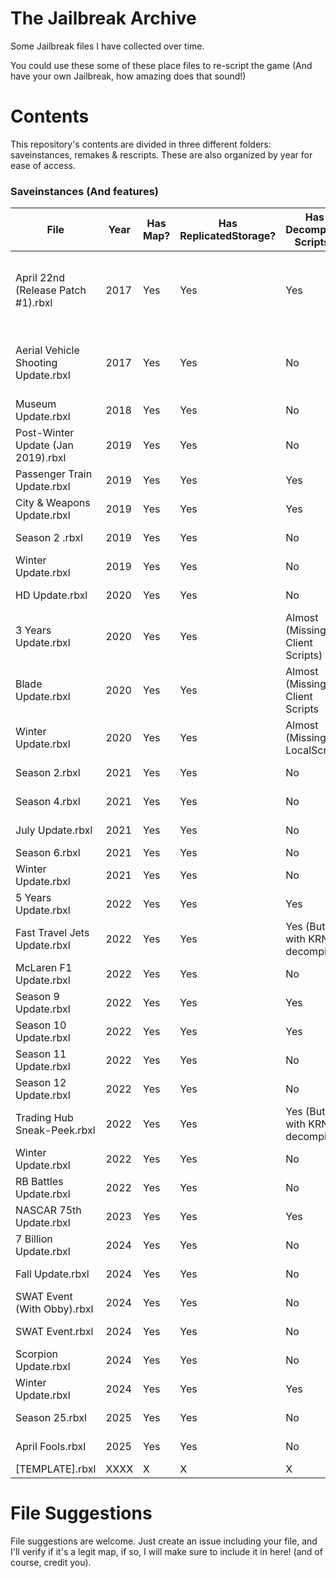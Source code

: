 # **The Jailbreak Archive**
Some Jailbreak files I have collected over time.

You could use these some of these place files to re-script the game (And have your own Jailbreak, how amazing does that sound!)

# **Contents**

This repository's contents are divided in three different folders: saveinstances, remakes & rescripts. These are also organized by year for ease of access.

### **Saveinstances (And features)**

| File                                    | Year          | Has Map? | Has ReplicatedStorage? | Has Decompiled Scripts?    | Notes                                                  | Credits |
| --------------------------------------- | ------------- | -------- | ---------------------- | -------------------------- | ------------------------------------------------------ | ------- |
| April 22nd (Release Patch #1).rbxl      | 2017          |  Yes     | Yes                    | Yes                        | Some stuff are on a folder named "game" on Workspace   | Saved by unknown |
| Aerial Vehicle Shooting Update.rbxl     | 2017          |  Yes     | Yes                    | No                         | N/A                                                    | Fixed by @fged, originally had broken meshes, saved by unknown. |
| Museum Update.rbxl                      | 2018          |  Yes     | Yes                    | No                         | N/A                                                    | Saved by unknown |
| Post-Winter Update (Jan 2019).rbxl      | 2019          |  Yes     | Yes                    | No                         | N/A                                                    | Saved by unknown |
| Passenger Train Update.rbxl             | 2019          |  Yes     | Yes                    | Yes                        | N/A                                                    | Saved by unknown |
| City & Weapons Update.rbxl              | 2019          |  Yes     | Yes                    | Yes                        | N/A                                                    | Saved by unknown |
| Season 2 .rbxl                          | 2019          |  Yes     | Yes                    | No                         | N/A                                                    | Saved by unknown |
| Winter Update.rbxl                      | 2019          |  Yes     | Yes                    | No                         | N/A                                                    | Saved by unknown |
| HD Update.rbxl                          | 2020          |  Yes     | Yes                    | No                         | N/A                                                    | Saved by unknown |
| 3 Years Update.rbxl                     | 2020          |  Yes     | Yes                    | Almost (Missing Client Scripts) | N/A                                               | Saved by unknown |
| Blade Update.rbxl                       | 2020          |  Yes     | Yes                    | Almost (Missing Client Scripts | N/A                                                | Saved by unknown |
| Winter Update.rbxl                      | 2020          |  Yes     | Yes                    | Almost (Missing LocalScript) | N/A                                                  | Saved by unknown |
| Season 2.rbxl                           | 2021          |  Yes     | Yes                    | No                         | N/A                                                    | Saved by unknown |
| Season 4.rbxl                           | 2021          |  Yes     | Yes                    | No                         | N/A                                                    | Saved by unknown |
| July Update.rbxl                        | 2021          |  Yes     | Yes                    | No                         | N/A                                                    | Saved by unknown |
| Season 6.rbxl                           | 2021          |  Yes     | Yes                    | No                         | N/A                                                    | Saved by Hazel |
| Winter Update.rbxl                      | 2021          |  Yes     | Yes                    | No                         | N/A                                                    | Saved by Hazel |
| 5 Years Update.rbxl                     | 2022          |  Yes     | Yes                    | Yes                        | N/A                                                    | Saved by JayBLeaks |
| Fast Travel Jets Update.rbxl            | 2022          |  Yes     | Yes                    | Yes (But with KRNL decompiler) | N/A                                                | Saved by @Syngio |
| McLaren F1 Update.rbxl                  | 2022          |  Yes     | Yes                    | No                         | N/A                                                    | Saved by unknown |
| Season 9 Update.rbxl                    | 2022          |  Yes     | Yes                    | Yes                        | N/A                                                    | Saved by @JayBLeaks |
| Season 10 Update.rbxl                   | 2022          |  Yes     | Yes                    | Yes                        | N/A                                                    | Saved by @JayBLeaks |
| Season 11 Update.rbxl                   | 2022          |  Yes     | Yes                    | No                         | N/A                                                    | Saved by unknown |
| Season 12 Update.rbxl                   | 2022          |  Yes     | Yes                    | No                         | N/A                                                    | Saved by @JayBLeaks |
| Trading Hub Sneak-Peek.rbxl             | 2022          |  Yes     | Yes                    | Yes (But with KRNL decompiler) | N/A                                                | Saved by @Syngio |
| Winter Update.rbxl                      | 2022          |  Yes     | Yes                    | No                         | N/A                                                    | Saved by @Hazel |
| RB Battles Update.rbxl                  | 2022          |  Yes     | Yes                    | No                         | N/A                                                    | Saved by unknown |
| NASCAR 75th Update.rbxl                 | 2023          |  Yes     | Yes                    | Yes                        | N/A                                                    | Saved by @SubscribeToRC |
| 7 Billion Update.rbxl                   | 2024          |  Yes     | Yes                    | No                         | N/A                                                    | Saved by @lovrewe |
| Fall Update.rbxl                        | 2024          |  Yes     | Yes                    | No                         | N/A                                                    | Saved by @lovrewe |
| SWAT Event (With Obby).rbxl             | 2024          |  Yes     | Yes                    | No                         | N/A                                                    | Saved by @lovrewe |
| SWAT Event.rbxl                         | 2024          |  Yes     | Yes                    | No                         | N/A                                                    | Saved by @lovrewe |
| Scorpion Update.rbxl                    | 2024          |  Yes     | Yes                    | No                         | N/A                                                    | Saved by @lovrewe |
| Winter Update.rbxl                      | 2024          |  Yes     | Yes                    | Yes                        | N/A                                                    | Saved by @lovrewe |
| Season 25.rbxl                          | 2025          |  Yes     | Yes                    | No                         | N/A                                                    | Saved by @lovrewe |
| April Fools.rbxl                        | 2025          |  Yes     | Yes                    | No                         | N/A                                                    | Saved by @lovrewe |
| [TEMPLATE].rbxl                         | XXXX          |  X       | X                      | X          |          |         |

# **File Suggestions**
File suggestions are welcome. Just create an issue including your file, and I'll verify if it's a legit map, if so, I will make sure to include it in here! (and of course, credit you).
